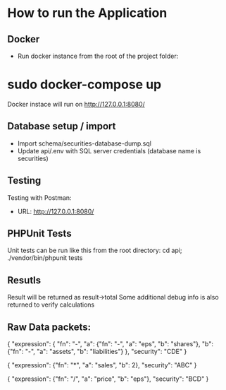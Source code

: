 # How to run the Application

## Docker
- Run docker instance from the root of the project folder:
# sudo docker-compose up

Docker instace will run on http://127.0.0.1:8080/

## Database setup / import
- Import schema/securities-database-dump.sql
- Update api/.env with SQL server credentials (database name is securities)

## Testing

Testing with Postman:
- URL: http://127.0.0.1:8080/

## PHPUnit Tests

Unit tests can be run like this from the root directory:
cd api; ./vendor/bin/phpunit tests

## Resutls
Result will be returned as result->total
Some additional debug info is also returned to verify calculations

## Raw Data packets:

{
  "expression": {
    "fn": "-", 
    "a": {"fn": "-", "a": "eps", "b": "shares"}, 
    "b": {"fn": "-", "a": "assets", "b": "liabilities"}
  },
  "security": "CDE"
}


{
  "expression": {"fn": "*", "a": "sales", "b": 2},
  "security": "ABC"
}

{
  "expression": {"fn": "/", "a": "price", "b": "eps"},
  "security": "BCD"
}



